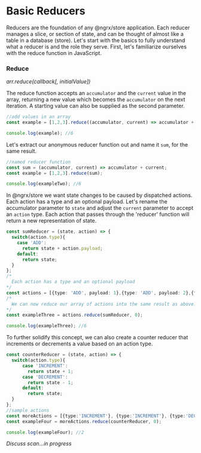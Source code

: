 # Basic Reducers

Reducers are the foundation of any @ngrx/store application. Each reducer manages a slice, or section of state, and can be thought
of almost like a table in a database (store). Let's start with the basics to fully understand what a reducer is and the role they serve.
First, let's familiarize ourselves with the reduce function in JavaScript.

### Reduce
*arr.reduce(callback[, initialValue])*

The reduce function accepts an `accumulator` and the `current` value in the array, returning a new value which becomes the `accumulator` on the next iteration. 
A starting value can also be supplied as the second parameter.

```ts
//add values in an array
const example = [1,2,3].reduce((accumulator, current) => accumulator + current);

console.log(example); //6
```

Let's extract our anonymous reducer function out and name it `sum`, for the same result.

```ts
//named reducer function
const sum = (accumulator, current) => accumulator + current;
const example = [1,2,3].reduce(sum);

console.log(exampleTwo); //6
```

In @ngrx/store we want state changes to be caused by dispatched actions. Each action has a type and an optional payload. 
Let's rename the accumulator parameter to `state` and adjust the `current` parameter to accept an `action` type. Each action that passes through the 'reducer' function will return a new representation of state.

```ts
const sumReducer = (state, action) => {
  switch(action.type){
    case 'ADD':
      return state + action.payload;
    default:
      return state;
  }
};
/*
  Each action has a type and an optional payload
*/
const actions = [{type: 'ADD', payload: 1},{type: 'ADD', payload: 2},{type: 'ADD', payload: 3}];
/*
  We can now reduce our array of actions into the same result as above.
*/
const exampleThree = actions.reduce(sumReducer, 0);

console.log(exampleThree); //6
```

To further solidify this concept, we can also create a counter reducer that increments or decrements a value based on an action type.

```ts
const counterReducer = (state, action) => {
  switch(action.type){
      case 'INCREMENT':
        return state + 1;
      case 'DECREMENT':
        return state - 1;
      default:
        return state;
  }
};
//sample actions
const moreActions = [{type:'INCREMENT'}, {type:'INCREMENT'}, {type:'DECREMENT'}, {type:'INCREMENT'}];
const exampleFour = moreActions.reduce(counterReducer, 0);

console.log(exampleFour); //2
```

*Discuss scan...in progress*
